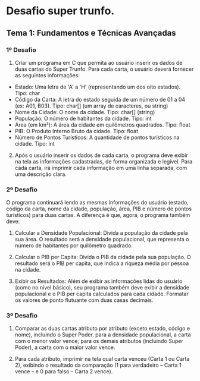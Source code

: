 # Desafio super trunfo.

## Tema 1: Fundamentos e Técnicas Avançadas

### 1º Desafio

1. Criar um programa em C que permita ao usuário inserir os dados de duas cartas do Super Trunfo. Para cada carta, o usuário deverá fornecer as seguintes informações:

- Estado: Uma letra de 'A' a 'H' (representando um dos oito estados). Tipo: char
- Código da Carta: A letra do estado seguida de um número de 01 a 04 (ex: A01, B03). Tipo: char[] (um array de caracteres, ou string)
- Nome da Cidade: O nome da cidade. Tipo: char[] (string)
- População: O número de habitantes da cidade. Tipo: int
- Área (em km²): A área da cidade em quilômetros quadrados. Tipo: float
- PIB: O Produto Interno Bruto da cidade. Tipo: float
- Número de Pontos Turísticos: A quantidade de pontos turísticos na cidade. Tipo: int

2. Após o usuário inserir os dados de cada carta, o programa deve exibir na tela as informações cadastradas, de forma organizada e legível. Para cada carta, irá imprimir cada informação em uma linha separada, com uma descrição clara.

### 2º Desafio

O programa continuará lendo as mesmas informações do usuário (estado, código da carta, nome da cidade, população, área, PIB e número de pontos turísticos) para duas cartas. A diferença é que, agora, o programa também deve:

1. Calcular a Densidade Populacional: Divida a população da cidade pela sua área. O resultado será a densidade populacional, que representa o número de habitantes por quilômetro quadrado.
 
2. Calcular o PIB per Capita: Divida o PIB da cidade pela sua população. O resultado será o PIB per capita, que indica a riqueza média por pessoa na cidade.
 
3. Exibir os Resultados: Além de exibir as informações lidas do usuário (como no nível básico), seu programa também deve exibir a densidade populacional e o PIB per capita calculados para cada cidade. Formatar os valores de ponto flutuante com duas casas decimais.

### 3º Desafio

1. Comparar as duas cartas atributo por atributo (exceto estado, código e nome), incluindo o Super Poder. para a densidade populacional, a carta com o menor valor vence; para os demais atributos (incluindo Super Poder), a carta com o maior valor vence.
 
2. Para cada atributo, imprimir na tela qual carta venceu (Carta 1 ou Carta 2), exibindo o resultado da comparação (1 para verdadeiro – Carta 1 vence – e 0 para falso – Carta 2 vence).